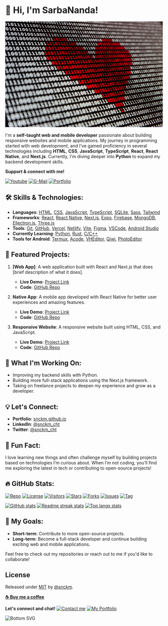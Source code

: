 # 👋 **Hi, I'm SarbaNanda!**

![JavaScript](assets/banner.jpg)

I'm a **self-taught web and mobile developer** passionate about building responsive websites and mobile applications. My journey in programming started with web development, and I’ve gained proficiency in several technologies including **HTML**, **CSS**, **JavaScript**, **TypeScript**, **React**, **React Native**, and **Next.js**. Currently, I'm diving deeper into **Python** to expand my backend development skills.

**Support & connect with me!**

[![Youtube](https://img.shields.io/badge/Subscribe-FF0000?style=for-the-badge&logo=youtube)](https://youtube.com/@snckm)
[![G-Mail](https://img.shields.io/badge/Send_Mail-D14836?style=for-the-badge&logo=gmail&logoColor=white)](mailto:sarbanandachakma@gmail.com)
[![Portfolio](https://img.shields.io/badge/Portfolio-blue?style=for-the-badge&logo=github)](https://snckm.github.io)

## 🛠️ **Skills & Technologies:**

- **Languages**: [HTML](https://html.com), [CSS](https://www.w3.org/Style/CSS), [JavaScript](https://www.javascript.com), [TypeScript](https://www.typescriptlang.org), [SQLite](https://www.sqlite.org), [Sass](https://sass-lang.com), [Tailwind](https://tailwindcss.com)
- **Frameworks**: [React](https://react.dev), [React Native](https://reactnative.dev/), [Next.js](https://nextjs.org), [Expo](https://expo.dev), [Firebase](https://firebase.google.com), [MongoDB](https://mongodb.com), [Ellectron.js](https://www.electronjs.org), [Three.js](https://threejs.org)
- **Tools**: [Git](https://git-scm.com"), [GitHub](https://github.com), [Vercel](https://vercel.com/), [Netlify](https://netlify.com), [Vite](https://vitejs.dev), [Figma](https://www.figma.com), [VSCode](https://code.visualstudio.com), [Android Studio](https://developer.android.com/studio)
- **Currently Learning**: [Python](https://www.python.org), [Rust](https://www.rust-lang.org), [C/C++](https://xyz.com)
- **Tools for Android**: [Termux](https://f-droid.org/en/packages/com.termux), [Acode](https://acode.foxdebug.com), [VHEditor](https://github.com/vhqtvn/VHEditor-Android), [Qiwi](https://kiwibrowser.com), [PhotoEditor](https://www.iudesk.com)

## 🌟 **Featured Projects:**

1. **[Web App]**: A web application built with React and Next.js that does [brief description of what it does].
   - **Live Demo**: [Project Link](https://snckm.github.io/)
   - **Code**: [GitHub Repo](https://github.com/snckm/)
2. **Native App**: A mobile app developed with React Native for better user experiences and amazing features.

   - **Live Demo**: [Project Link](https://snckm.github.io/)
   - **Code**: [GitHub Repo](https://github.com/snckm/)

3. **Responsive Website**: A responsive website built using HTML, CSS, and JavaScript.
   - **Live Demo**: [Project Link](https://snckm.github.io/)
   - **Code**: [GitHub Repo](https://github.com/snckm/)

## 🚀 **What I'm Working On:**

- Improving my backend skills with Python.
- Building more full-stack applications using the Next.js framework.
- Taking on freelance projects to deepen my experience and grow as a developer.

## 💡 **Let's Connect:**

- **Portfolio**: [snckm.github.io](https://snckm.github.io)
- **LinkedIn**: [@snckm_cht](https://www.linkedin.com/in/snckm_cht)
- **Twitter**: [@snckm_cht](https://x.com/@snckm_cht)

## 💬 **Fun Fact:**

I love learning new things and often challenge myself by building projects based on technologies I’m curious about. When I’m not coding, you’ll find me exploring the latest in tech or contributing to open-source projects!

## 🔥 **GitHub Stats:**

[![Repo](https://img.shields.io/static/v1?label=Repo&message=snckm&color=blue&logo=github)](https://github.com/snckm/snckm "Go to GitHub repo")
[![License](https://img.shields.io/badge/License-MIT-blue?color=blue&logo=github)](LICENSE "Go to License")
[![Visitors](https://visitor-badge.laobi.icu/badge?page_id=snckm.snckm&left_text=Visitors)](https://github.com/hehuapei/visitor-badge)
[![Stars](https://img.shields.io/github/stars/snckm/snckm?style=social)](https://github.com/snckm/snckm/stars)
[![Forks](https://img.shields.io/github/forks/snckm/snckm?style=social)](https://github.com/snckm/snckm/forks)
[![Issues](https://img.shields.io/github/issues/snckm/snckm?style=social&logo=github)](https://github.com/snckm/snckm/issues)
[![Tag](https://img.shields.io/github/tag/snckm/snckm?style=social&logo=github&include_prereleases=&sort=semver)](https://github.com/snckm/snckm/releases/)

[![GitHub stats](https://github-readme-stats.vercel.app/api?username=snckm&show_icons=true&theme=react&border_color=61dafb&hide_border=true&include_all_commits=true&count_private=true)](https://github.com/anuraghazra/github-readme-stats "Go to Source")
[![Readme streak stats](https://github-readme-streak-stats.herokuapp.com/?user=snckm&theme=react&border=61dafb&hide_border=true)](https://github.com/denvercoder1/github-readme-streak-stats "Go to Source")
[![Top langs stats](https://github-readme-stats.vercel.app/api/top-langs/?username=snckm&show_icons=true&layout=compact&theme=react&border_color=61dafb&hide_border=true&langs_count=10)](https://github.com/anuraghazra/github-readme-stats "Go to Source")

## 🎯 **My Goals:**

- **Short-term**: Contribute to more open-source projects.
- **Long-term**: Become a full-stack developer and continue building exciting web and mobile applications.

Feel free to check out my repositories or reach out to me if you'd like to collaborate!

## License

Released under [MIT](/LICENSE) by [@snckm](https://github.com/snckm).

**[☕ Buy me a coffee](https://ko-fi.com/snckm)**

**Let's connect and chat!**
[![Contact me](https://raw.githubusercontent.com/jayehernandez/jayehernandez/3f5402efef9a0ae89211a6e04609558e862ca616/readme/mail-fill.svg)](https://snckm.github.io)
[![My Portfolio](https://raw.githubusercontent.com/jayehernandez/jayehernandez/3f5402efef9a0ae89211a6e04609558e862ca616/readme/external-link-line.svg)](mailto:snckm@gmail.com)

<!-- [![Facebook](https://img.shields.io/badge/Facebook-1877F2?style=for-the-badge&logo=facebook&logoColor=white)](https://facebook.com/)
[![Instagram](https://img.shields.io/badge/Instagram-E4405F?style=for-the-badge&logo=instagram&logoColor=white)](https://instagram.com/)
[![Linkedin Badge](https://img.shields.io/badge/LinkedIn-0077B5?style=for-the-badge&logo=linkedin&logoColor=white)](https://linkedin.com/in/)
[![Twitter Badge](https://img.shields.io/badge/Twitter-1DA1F2?style=for-the-badge&logo=twitter&logoColor=white)](https://x.com/) -->

<!-- https://raw.githubusercontent.com/jayehernandez/jayehernandez/3f5402efef9a0ae89211a6e04609558e862ca616/readme/linkedin-fill.svg
https://raw.githubusercontent.com/jayehernandez/jayehernandez/3f5402efef9a0ae89211a6e04609558e862ca616/readme/twitter-fill.svg -->

![Bottom SVG](https://raw.githubusercontent.com/jayehernandez/jayehernandez/dcd7447c179f5a1131590b6ccba2223e879ab655/readme/bottom.svg)

